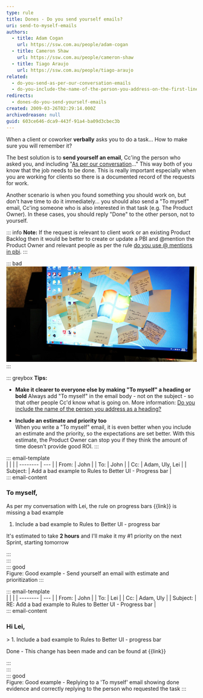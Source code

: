 ```yaml
---
type: rule
title: Dones - Do you send yourself emails?
uri: send-to-myself-emails
authors:
  - title: Adam Cogan
    url: https://ssw.com.au/people/adam-cogan
  - title: Cameron Shaw
    url: https://ssw.com.au/people/cameron-shaw
  - title: Tiago Araujo
    url: https://ssw.com.au/people/tiago-araujo
related:
  - do-you-send-as-per-our-conversation-emails
  - do-you-include-the-name-of-the-person-you-address-on-the-first-line
redirects:
  - dones-do-you-send-yourself-emails
created: 2009-03-26T02:29:14.000Z
archivedreason: null
guid: 603ce646-dca9-443f-91a4-ba09d3cbec3b
---
```


When a client or coworker **verbally** asks you to do a task... How to make sure you will remember it?

<!--endintro-->

The best solution is to **send yourself an email**, Cc'ing the person who asked you, and including "[As per our conversation](/do-you-send-as-per-our-conversation-emails)..." This way both of you know that the job needs to be done. This is really important especially when you are working for clients so there is a documented record of the requests for work.

Another scenario is when you found something you should work on, but don't have time to do it immediately... you should also send a "To myself" email, Cc'ing someone who is also interested in that task (e.g. The Product Owner). In these cases, you should reply "Done" to the other person, not to yourself.

::: info
**Note:** If the request is relevant to client work or an existing Product Backlog then it would be better to create or update a PBI and @mention the Product Owner and relevant people as per the rule [do you use @ mentions in pbi](https://www.ssw.com.au/rules/when-you-use-mentions-in-a-pbi).
:::

::: bad  
![Figure: Bad example - Writing yourself a "Post-It Note" is not the best method](postit-screen.jpg)  
:::

::: greybox
**Tips:**

- **Make it clearer to everyone else by making "To myself" a heading or bold**
  Always add "To myself" in the email body - not on the subject - so that other people Cc'd know what is going on. More information: [Do you include the name of the person you address as a heading?](/do-you-include-the-name-of-the-person-you-address-on-the-first-line)

- **Include an estimate and priority too**  
  When you write a "To myself" email, it is even better when you include an estimate and the priority, so the expectations are set better.
  With this estimate, the Product Owner can stop you if they think the amount of time doesn't provide good ROI.
:::

::: email-template  
|          |     |
| -------- | --- |
| From:    | John |
| To:      | John |
| Cc:      | Adam, Uly, Lei |
| Subject: | Add a bad example to Rules to Better UI - Progress bar |  
::: email-content  

### To myself,

As per my conversation with Lei, the rule on progress bars {{link}} is missing a bad example

1. Include a bad example to Rules to Better UI - progress bar  

It's estimated to take **2 hours** and I'll make it my #1 priority on the next Sprint, starting tomorrow

:::  
:::  
::: good  
Figure: Good example - Send yourself an email with estimate and prioritization
:::

::: email-template  
|          |     |
| -------- | --- |
| From:    | John |
| To:      | Lei |
| Cc:      | Adam, Uly |
| Subject: | RE: Add a bad example to Rules to Better UI - Progress bar |  
::: email-content  

### Hi Lei,

   \> 1. Include a bad example to Rules to Better UI - progress bar
   
Done - This change has been made and can be found at {{link}}

:::  
:::  
::: good  
Figure: Good example - Replying to a 'To myself' email showing done evidence and correctly replying to the person who requested the task
:::

